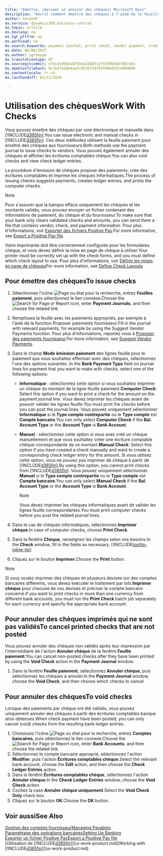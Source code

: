 ```yaml
---
title: "Emettre, imprimer et annuler des chèques| Microsoft Docs"
description: "Décrit comment émettre des chèques à l'aide de la feuille paiement, imprimer des chèques, et annuler ou afficher les écritures comptables chèque dans Business Central."
author: SorenGP
ms.service: dynamics365-business-central
ms.topic: article
ms.devlang: na
ms.tgt_pltfrm: na
ms.workload: na
ms.search.keywords: payment journal, print check, vendor payment, creditor, debt, balance due, AP
ms.date: 06/06/2017
ms.author: sgroespe
ms.translationtype: HT
ms.sourcegitcommit: e7dcdc0935a8793ae226dfc2f9709b5b8f487a62
ms.openlocfilehash: 0c1b37616b4aafc9535f2d3fbf60b915c490dd0b
ms.contentlocale: fr-ch
ms.lasthandoff: 03/22/2018

---
```

# <a name="work-with-checks"></a><span data-ttu-id="73866-103">Utilisation des chèques</span><span class="sxs-lookup"><span data-stu-id="73866-103">Work With Checks</span></span>
<span data-ttu-id="73866-104">Vous pouvez émettre des chèques par voie électronique et manuelle dans [!INCLUDE[d365fin](includes/d365fin_md.md)].</span><span class="sxs-lookup"><span data-stu-id="73866-104">You can issue electronic and manual checks in [!INCLUDE[d365fin](includes/d365fin_md.md)].</span></span> <span data-ttu-id="73866-105">Ces deux méthodes utilisent la feuille paiement pour émettre des chèques aux fournisseurs.</span><span class="sxs-lookup"><span data-stu-id="73866-105">Both methods use the payment journal to issue checks to vendors.</span></span> <span data-ttu-id="73866-106">Vous pouvez également annuler des chèques et afficher les écritures comptables chèque.</span><span class="sxs-lookup"><span data-stu-id="73866-106">You can also void checks and view check ledger entries.</span></span>

<span data-ttu-id="73866-107">La procédure d'émission de chèques propose des paiements, crée des écritures comptables et imprime les chèques informatiques.</span><span class="sxs-lookup"><span data-stu-id="73866-107">The process of issuing checks suggests payments, creates ledger entries, and prints the computer checks.</span></span>

> [!NOTE]  
>   <span data-ttu-id="73866-108">Pour s'assurer que la banque efface uniquement les chèques et les montants validés, vous pouvez envoyer un fichier contenant des informations de paiement, du chèque et du fournisseur.</span><span class="sxs-lookup"><span data-stu-id="73866-108">To make sure that your bank only clears validated checks and amounts, you can send them a file that contains vendor, check, and payment information.</span></span> <span data-ttu-id="73866-109">Pour plus d'informations, voir [Exporter des fichiers Positive Pay](finance-how-positive-pay.md).</span><span class="sxs-lookup"><span data-stu-id="73866-109">For more information, see [Export a Positive Pay file](finance-how-positive-pay.md).</span></span>

<span data-ttu-id="73866-110">Votre imprimante doit être correctement configurée pour les formulaires chèque, et vous devez définir la mise en page de chèque à utiliser.</span><span class="sxs-lookup"><span data-stu-id="73866-110">Your printer must be correctly set up with the check forms, and you must define which check layout to use.</span></span> <span data-ttu-id="73866-111">Pour plus d'informations, voir [Définir les mises en page de chèques](finance-how-define-check-layouts.md)</span><span class="sxs-lookup"><span data-stu-id="73866-111">For more information, see [Define Check Layouts](finance-how-define-check-layouts.md)</span></span>

## <a name="to-issue-checks"></a><span data-ttu-id="73866-112">Pour émettre des chèques</span><span class="sxs-lookup"><span data-stu-id="73866-112">To issue checks</span></span>
1. <span data-ttu-id="73866-113">Sélectionnez l'icône ![Page ou état pour la recherche](media/ui-search/search_small.png "Page ou état pour la recherche"), entrez **Feuilles paiement**, puis sélectionnez le lien connexe.</span><span class="sxs-lookup"><span data-stu-id="73866-113">Choose the ![Search for Page or Report](media/ui-search/search_small.png "Search for Page or Report icon") icon, enter **Payment Journals**, and then choose the related link.</span></span>
2. <span data-ttu-id="73866-114">Remplissez la feuille avec les paiements appropriés, par exemple à l'aide de la fonction Proposer paiements fournisseur.</span><span class="sxs-lookup"><span data-stu-id="73866-114">Fill in the journal with relevant payments, for example by using the Suggest Vendor Payments function.</span></span> <span data-ttu-id="73866-115">Pour plus d'informations, reportez vous à [Proposer des paiements fournisseur](payables-how-suggest-vendor-payments.md).</span><span class="sxs-lookup"><span data-stu-id="73866-115">For more information, see [Suggest Vendor Payments](payables-how-suggest-vendor-payments.md).</span></span>
3. <span data-ttu-id="73866-116">Dans le champ **Mode émission paiement** des lignes feuille pour le paiement que vous souhaitez effectuer avec des chèques, sélectionnez l'une des options suivantes :</span><span class="sxs-lookup"><span data-stu-id="73866-116">In the **Bank Payment Type** field on journal lines for payment that you want to make with checks, select one of the following options:</span></span>

   * <span data-ttu-id="73866-117">**Informatique** : sélectionnez cette option si vous souhaitez imprimer un chèque du montant de la ligne feuille paiement.</span><span class="sxs-lookup"><span data-stu-id="73866-117">**Computer Check**: Select this option if you want to print a check for the amount on the payment journal line.</span></span> <span data-ttu-id="73866-118">Vous devez imprimer les chèques avant de pouvoir valider les lignes feuille.</span><span class="sxs-lookup"><span data-stu-id="73866-118">You must print the checks before you can post the journal lines.</span></span> <span data-ttu-id="73866-119">Vous pouvez uniquement sélectionner **Informatique** si le **Type compte contrepartie** ou le **Type compte** est **Compte bancaire**.</span><span class="sxs-lookup"><span data-stu-id="73866-119">You can only select **Computer Check** if the **Bal. Account Type** or the **Account Type** is **Bank Account**.</span></span>
   * <span data-ttu-id="73866-120">**Manuel** : sélectionnez cette option si vous avez créé un chèque manuellement et que vous souhaitez créer une écriture comptable chèque correspondante de ce montant.</span><span class="sxs-lookup"><span data-stu-id="73866-120">**Manual Check**: Select this option if you have created a check manually and want to create a corresponding check ledger entry for this amount.</span></span> <span data-ttu-id="73866-121">Si vous utilisez cette option, vous ne pouvez pas imprimer de chèque à partir de [!INCLUDE[d365fin](includes/d365fin_md.md)].</span><span class="sxs-lookup"><span data-stu-id="73866-121">By using this option, you cannot print checks from [!INCLUDE[d365fin](includes/d365fin_md.md)].</span></span> <span data-ttu-id="73866-122">Vous pouvez uniquement sélectionner **Manuel** si le **Type compte contrepartie** ou le **Type compte** est **Compte bancaire**.</span><span class="sxs-lookup"><span data-stu-id="73866-122">You can only select **Manual Check** if the **Bal. Account Type** or the **Account Type** is **Bank Account**.</span></span>

     > [!NOTE]  
     >   <span data-ttu-id="73866-123">Vous devez imprimer les chèques informatiques avant de valider les lignes feuille correspondantes.</span><span class="sxs-lookup"><span data-stu-id="73866-123">You must print computer checks before you post the related journal lines.</span></span>
4. <span data-ttu-id="73866-124">Dans le cas de chèques informatiques, sélectionnez **Imprimer chèque**.</span><span class="sxs-lookup"><span data-stu-id="73866-124">In case of computer checks, choose **Print Check**.</span></span>
5. <span data-ttu-id="73866-125">Dans la fenêtre **Chèque**, renseignez les champs selon vos besoins.</span><span class="sxs-lookup"><span data-stu-id="73866-125">In the **Check** window, fill in the fields as necessary.</span></span> [!INCLUDE[tooltip-inline-tip](includes/tooltip-inline-tip_md.md)]
6. <span data-ttu-id="73866-126">Cliquez sur le bouton **Imprimer**.</span><span class="sxs-lookup"><span data-stu-id="73866-126">Choose the **Print** button.</span></span>

> [!NOTE]  
>   <span data-ttu-id="73866-127">Si vous voulez imprimer des chèques en plusieurs devises sur des comptes bancaires différents, vous devez exécuter le traitement par lots **Imprimer chèque** pour chacune de ces devises et préciser le compte bancaire concerné.</span><span class="sxs-lookup"><span data-stu-id="73866-127">If you want to print checks in more than one currency from different bank accounts, you must run the **Print Check** batch job separately for each currency and specify the appropriate bank account.</span></span>

## <a name="to-cancel-printed-checks-that-are-not-posted"></a><span data-ttu-id="73866-128">Pour annuler des chèques imprimés qui ne sont pas validés</span><span class="sxs-lookup"><span data-stu-id="73866-128">To cancel printed checks that are not posted</span></span>
<span data-ttu-id="73866-129">Vous pouvez annuler des chèques non validés après leur impression par l'intermédiaire de l'action **Annuler chèque** de la fenêtre **Feuille paiement**.</span><span class="sxs-lookup"><span data-stu-id="73866-129">You can cancel non-posted checks after they have been printed by using the **Void Check** action in the **Payment Journal** window.</span></span>

1. <span data-ttu-id="73866-130">Dans la fenêtre **Feuille paiement**, sélectionnez **Annuler chèque**, puis sélectionnez les chèques à annuler.</span><span class="sxs-lookup"><span data-stu-id="73866-130">In the **Payment Journal** window, choose the **Void Check**, and then choose which checks to cancel.</span></span>

## <a name="to-void-checks"></a><span data-ttu-id="73866-131">Pour annuler des chèques</span><span class="sxs-lookup"><span data-stu-id="73866-131">To void checks</span></span>
<span data-ttu-id="73866-132">Lorsque des paiements par chèque ont été validés, vous pouvez uniquement annuler des chèques à partir des écritures comptables banque ainsi obtenues.</span><span class="sxs-lookup"><span data-stu-id="73866-132">When check payment have been posted, you can only cancel (void) checks from the resulting bank ledger entries.</span></span>

1. <span data-ttu-id="73866-133">Choisissez l'icône ![Page ou état pour la recherche](media/ui-search/search_small.png "icône Page ou état pour la recherche"), entrez **Comptes bancaires**, puis sélectionnez le lien connexe.</span><span class="sxs-lookup"><span data-stu-id="73866-133">Choose the ![Search for Page or Report](media/ui-search/search_small.png "Search for Page or Report icon") icon, enter **Bank Accounts**, and then choose the related link.</span></span>
2. <span data-ttu-id="73866-134">Sélectionnez le compte bancaire approprié, sélectionnez l'action **Modifier**, puis l'action **Écritures comptables chèque**.</span><span class="sxs-lookup"><span data-stu-id="73866-134">Select the relevant bank account, choose the **Edit** action, and then choose the **Check Ledger Entries** action.</span></span>
3. <span data-ttu-id="73866-135">Dans la fenêtre **Écritures comptables chèque**, sélectionnez l'action **Annuler chèque**.</span><span class="sxs-lookup"><span data-stu-id="73866-135">In the **Check Ledger Entries** window, choose the **Void Check** action.</span></span>
4. <span data-ttu-id="73866-136">Cochez la case **Annuler chèque uniquement**.</span><span class="sxs-lookup"><span data-stu-id="73866-136">Select the **Void Check Only** check box.</span></span>
5. <span data-ttu-id="73866-137">Cliquez sur le bouton **OK**.</span><span class="sxs-lookup"><span data-stu-id="73866-137">Choose the **OK** button.</span></span>

## <a name="see-also"></a><span data-ttu-id="73866-138">Voir aussi</span><span class="sxs-lookup"><span data-stu-id="73866-138">See Also</span></span>
[<span data-ttu-id="73866-139">Gestion des comptes fournisseur</span><span class="sxs-lookup"><span data-stu-id="73866-139">Managing Payables</span></span>](payables-manage-payables.md)  
[<span data-ttu-id="73866-140">Paramétrage des opérations bancaires</span><span class="sxs-lookup"><span data-stu-id="73866-140">Setting Up Banking</span></span>](bank-setup-banking.md)  
[<span data-ttu-id="73866-141">Exporter un fichier Positive Pay</span><span class="sxs-lookup"><span data-stu-id="73866-141">Export a Positive Pay file</span></span>](finance-how-positive-pay.md)  
<span data-ttu-id="73866-142">[Utilisation de [!INCLUDE[d365fin](includes/d365fin_md.md)]](ui-work-product.md)</span><span class="sxs-lookup"><span data-stu-id="73866-142">[Working with [!INCLUDE[d365fin](includes/d365fin_md.md)]](ui-work-product.md)</span></span>  

